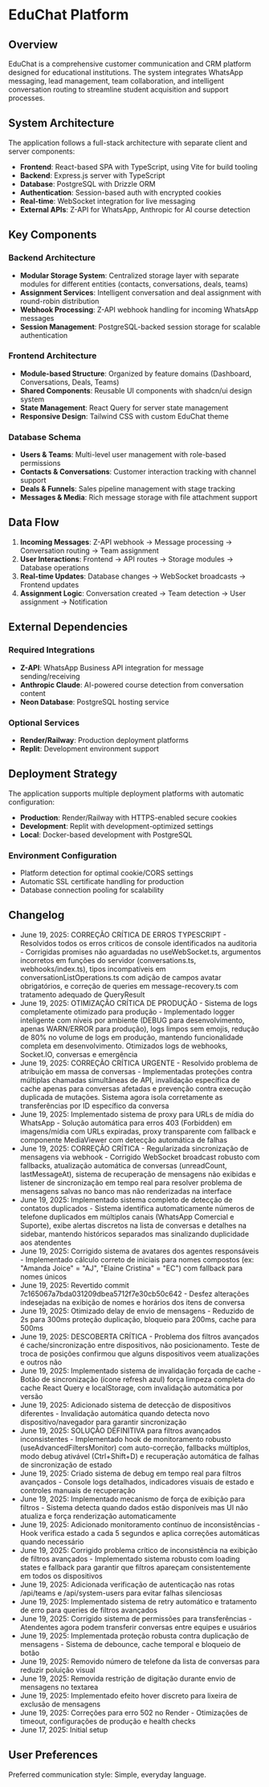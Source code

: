 # EduChat Platform

## Overview

EduChat is a comprehensive customer communication and CRM platform designed for educational institutions. The system integrates WhatsApp messaging, lead management, team collaboration, and intelligent conversation routing to streamline student acquisition and support processes.

## System Architecture

The application follows a full-stack architecture with separate client and server components:

- **Frontend**: React-based SPA with TypeScript, using Vite for build tooling
- **Backend**: Express.js server with TypeScript
- **Database**: PostgreSQL with Drizzle ORM
- **Authentication**: Session-based auth with encrypted cookies
- **Real-time**: WebSocket integration for live messaging
- **External APIs**: Z-API for WhatsApp, Anthropic for AI course detection

## Key Components

### Backend Architecture
- **Modular Storage System**: Centralized storage layer with separate modules for different entities (contacts, conversations, deals, teams)
- **Assignment Services**: Intelligent conversation and deal assignment with round-robin distribution
- **Webhook Processing**: Z-API webhook handling for incoming WhatsApp messages
- **Session Management**: PostgreSQL-backed session storage for scalable authentication

### Frontend Architecture
- **Module-based Structure**: Organized by feature domains (Dashboard, Conversations, Deals, Teams)
- **Shared Components**: Reusable UI components with shadcn/ui design system
- **State Management**: React Query for server state management
- **Responsive Design**: Tailwind CSS with custom EduChat theme

### Database Schema
- **Users & Teams**: Multi-level user management with role-based permissions
- **Contacts & Conversations**: Customer interaction tracking with channel support
- **Deals & Funnels**: Sales pipeline management with stage tracking
- **Messages & Media**: Rich message storage with file attachment support

## Data Flow

1. **Incoming Messages**: Z-API webhook → Message processing → Conversation routing → Team assignment
2. **User Interactions**: Frontend → API routes → Storage modules → Database operations
3. **Real-time Updates**: Database changes → WebSocket broadcasts → Frontend updates
4. **Assignment Logic**: Conversation created → Team detection → User assignment → Notification

## External Dependencies

### Required Integrations
- **Z-API**: WhatsApp Business API integration for message sending/receiving
- **Anthropic Claude**: AI-powered course detection from conversation content
- **Neon Database**: PostgreSQL hosting service

### Optional Services
- **Render/Railway**: Production deployment platforms
- **Replit**: Development environment support

## Deployment Strategy

The application supports multiple deployment platforms with automatic configuration:

- **Production**: Render/Railway with HTTPS-enabled secure cookies
- **Development**: Replit with development-optimized settings
- **Local**: Docker-based development with PostgreSQL

### Environment Configuration
- Platform detection for optimal cookie/CORS settings
- Automatic SSL certificate handling for production
- Database connection pooling for scalability

## Changelog
- June 19, 2025: CORREÇÃO CRÍTICA DE ERROS TYPESCRIPT - Resolvidos todos os erros críticos de console identificados na auditoria - Corrigidas promises não aguardadas no useWebSocket.ts, argumentos incorretos em funções do servidor (conversations.ts, webhooks/index.ts), tipos incompatíveis em conversationListOperations.ts com adição de campos avatar obrigatórios, e correção de queries em message-recovery.ts com tratamento adequado de QueryResult
- June 19, 2025: OTIMIZAÇÃO CRÍTICA DE PRODUÇÃO - Sistema de logs completamente otimizado para produção - Implementado logger inteligente com níveis por ambiente (DEBUG para desenvolvimento, apenas WARN/ERROR para produção), logs limpos sem emojis, redução de 80% no volume de logs em produção, mantendo funcionalidade completa em desenvolvimento. Otimizados logs de webhooks, Socket.IO, conversas e emergência
- June 19, 2025: CORREÇÃO CRÍTICA URGENTE - Resolvido problema de atribuição em massa de conversas - Implementadas proteções contra múltiplas chamadas simultâneas de API, invalidação específica de cache apenas para conversas afetadas e prevenção contra execução duplicada de mutações. Sistema agora isola corretamente as transferências por ID específico da conversa
- June 19, 2025: Implementado sistema de proxy para URLs de mídia do WhatsApp - Solução automática para erros 403 (Forbidden) em imagens/mídia com URLs expiradas, proxy transparente com fallback e componente MediaViewer com detecção automática de falhas
- June 19, 2025: CORREÇÃO CRÍTICA - Regularizada sincronização de mensagens via webhook - Corrigido WebSocket broadcast robusto com fallbacks, atualização automática de conversas (unreadCount, lastMessageAt), sistema de recuperação de mensagens não exibidas e listener de sincronização em tempo real para resolver problema de mensagens salvas no banco mas não renderizadas na interface
- June 19, 2025: Implementado sistema completo de detecção de contatos duplicados - Sistema identifica automaticamente números de telefone duplicados em múltiplos canais (WhatsApp Comercial e Suporte), exibe alertas discretos na lista de conversas e detalhes na sidebar, mantendo históricos separados mas sinalizando duplicidade aos atendentes
- June 19, 2025: Corrigido sistema de avatares dos agentes responsáveis - Implementado cálculo correto de iniciais para nomes compostos (ex: "Amanda Joice" = "AJ", "Elaine Cristina" = "EC") com fallback para nomes únicos
- June 19, 2025: Revertido commit 7c165067a7bda031209dbea5712f7e30cb50c642 - Desfez alterações indesejadas na exibição de nomes e horários dos itens de conversa
- June 19, 2025: Otimizado delay de envio de mensagens - Reduzido de 2s para 300ms proteção duplicação, bloqueio para 200ms, cache para 500ms
- June 19, 2025: DESCOBERTA CRÍTICA - Problema dos filtros avançados é cache/sincronização entre dispositivos, não posicionamento. Teste de troca de posições confirmou que alguns dispositivos veem atualizações e outros não
- June 19, 2025: Implementado sistema de invalidação forçada de cache - Botão de sincronização (ícone refresh azul) força limpeza completa do cache React Query e localStorage, com invalidação automática por versão
- June 19, 2025: Adicionado sistema de detecção de dispositivos diferentes - Invalidação automática quando detecta novo dispositivo/navegador para garantir sincronização
- June 19, 2025: SOLUÇÃO DEFINITIVA para filtros avançados inconsistentes - Implementado hook de monitoramento robusto (useAdvancedFiltersMonitor) com auto-correção, fallbacks múltiplos, modo debug ativável (Ctrl+Shift+D) e recuperação automática de falhas de sincronização de estado
- June 19, 2025: Criado sistema de debug em tempo real para filtros avançados - Console logs detalhados, indicadores visuais de estado e controles manuais de recuperação
- June 19, 2025: Implementado mecanismo de força de exibição para filtros - Sistema detecta quando dados estão disponíveis mas UI não atualiza e força renderização automaticamente
- June 19, 2025: Adicionado monitoramento contínuo de inconsistências - Hook verifica estado a cada 5 segundos e aplica correções automáticas quando necessário
- June 19, 2025: Corrigido problema crítico de inconsistência na exibição de filtros avançados - Implementado sistema robusto com loading states e fallback para garantir que filtros apareçam consistentemente em todos os dispositivos
- June 19, 2025: Adicionada verificação de autenticação nas rotas /api/teams e /api/system-users para evitar falhas silenciosas
- June 19, 2025: Implementado sistema de retry automático e tratamento de erro para queries de filtros avançados
- June 19, 2025: Corrigido sistema de permissões para transferências - Atendentes agora podem transferir conversas entre equipes e usuários
- June 19, 2025: Implementada proteção robusta contra duplicação de mensagens - Sistema de debounce, cache temporal e bloqueio de botão
- June 19, 2025: Removido número de telefone da lista de conversas para reduzir poluição visual
- June 19, 2025: Removida restrição de digitação durante envio de mensagens no textarea
- June 19, 2025: Implementado efeito hover discreto para lixeira de exclusão de mensagens
- June 19, 2025: Correções para erro 502 no Render - Otimizações de timeout, configurações de produção e health checks
- June 17, 2025: Initial setup

## User Preferences

Preferred communication style: Simple, everyday language.